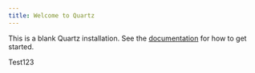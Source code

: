 ```yaml
---
title: Welcome to Quartz
---
```


This is a blank Quartz installation.
See the [documentation](https://quartz.jzhao.xyz) for how to get started.

Test123